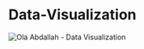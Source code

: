 # Data-Visualization

![Ola Abdallah - Data Visualization](https://user-images.githubusercontent.com/52338861/176682877-3a49c3fd-5b56-4f3f-b2db-1634e99dbc4c.png)

